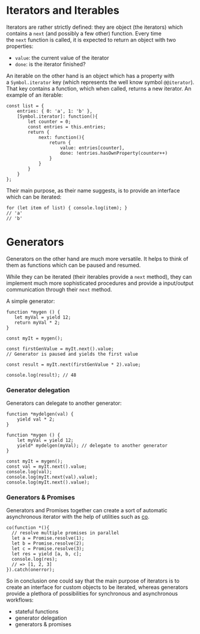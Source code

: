 **Iterators and Iterables**
===========================

Iterators are rather strictly defined: they are object (the iterators) which contains a `next` (and possibly a few other) function. Every time the `next` function is called, it is expected to return an object with two properties:

-   `value`: the current value of the iterator
-   `done`: is the iterator finished?

An iterable on the other hand is an object which has a property with a `Symbol.iterator` key (which represents the well know symbol `@@iterator`). That key contains a function, which when called, returns a new iterator. An example of an iterable:

    const list = {
        entries: { 0: 'a', 1: 'b' },
        [Symbol.iterator]: function(){
            let counter = 0;
            const entries = this.entries;
            return {
                next: function(){
                    return {
                        value: entries[counter],
                        done: !entries.hasOwnProperty(counter++)
                    }
                }
            }
        }
    };

Their main purpose, as their name suggests, is to provide an interface which can be iterated:

    for (let item of list) { console.log(item); }
    // 'a'
    // 'b'

**Generators**
==============

Generators on the other hand are much more versatile. It helps to think of them as functions which can be paused and resumed.

While they can be iterated (their iterables provide a `next` method), they can implement much more sophisticated procedures and provide a input/output communication through their `next` method.

A simple generator:

    function *mygen () {
       let myVal = yield 12;
       return myVal * 2;
    }

    const myIt = mygen();

    const firstGenValue = myIt.next().value;
    // Generator is paused and yields the first value

    const result = myIt.next(firstGenValue * 2).value;

    console.log(result); // 48

### **Generator delegation**

Generators can delegate to another generator:

    function *mydelgen(val) {
        yield val * 2;
    }

    function *mygen () {
        let myVal = yield 12;
        yield* mydelgen(myVal); // delegate to another generator
    }

    const myIt = mygen();
    const val = myIt.next().value;
    console.log(val);
    console.log(myIt.next(val).value);
    console.log(myIt.next().value);

### **Generators & Promises**

Generators and Promises together can create a sort of automatic asynchronous iterator with the help of utilities such as [co](https://github.com/tj/co).

    co(function *(){
      // resolve multiple promises in parallel
      let a = Promise.resolve(1);
      let b = Promise.resolve(2);
      let c = Promise.resolve(3);
      let res = yield [a, b, c];
      console.log(res);
      // => [1, 2, 3]
    }).catch(onerror);

So in conclusion one could say that the main purpose of iterators is to create an interface for custom objects to be iterated, whereas generators provide a plethora of possibilities for synchronous and asynchronous workflows:

-   stateful functions
-   generator delegation
-   generators & promises
